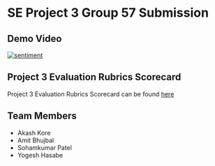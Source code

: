 # SE Project 3 Group 57 Submission
## Demo Video
[![sentiment](https://github.com/amit-99/SE_Project2/blob/develop/sentimental_analysis/realworld/static/images/sentiment_3.png)](https://youtu.be/FMuVNTV_j8U)

## Project 3 Evaluation Rubrics Scorecard
Project 3 Evaluation Rubrics Scorecard can be found [here](https://github.com/amit-99/SE_Project3/blob/master/proj3/Project3_Evaluation_Rubrics.csv)

## Team Members
- Akash Kore
- Amit Bhujbal
- Sohamkumar Patel
- Yogesh Hasabe
